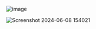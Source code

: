 ![image](https://github.com/RichardsRobinR/nodejs-ec2-demo/assets/33860335/fced0ae6-e3ee-40ae-9e70-f55216a02dd7)


![Screenshot 2024-06-08 154021](https://github.com/RichardsRobinR/nodejs-ec2-demo/assets/33860335/62eec9bc-22dd-4be8-a764-788dc821ebc8)
